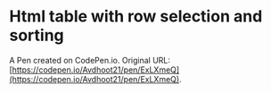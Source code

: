 # Html table with row selection and sorting

A Pen created on CodePen.io. Original URL: [https://codepen.io/Avdhoot21/pen/ExLXmeQ](https://codepen.io/Avdhoot21/pen/ExLXmeQ).


